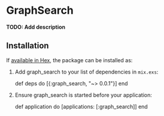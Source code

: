 # GraphSearch

**TODO: Add description**

## Installation

If [available in Hex](https://hex.pm/docs/publish), the package can be installed as:

  1. Add graph_search to your list of dependencies in `mix.exs`:

        def deps do
          [{:graph_search, "~> 0.0.1"}]
        end

  2. Ensure graph_search is started before your application:

        def application do
          [applications: [:graph_search]]
        end

